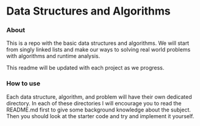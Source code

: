 # Data Structures and Algorithms



### About
This is a repo with the basic data structures and algorithms. We will start from singly linked lists and make our 
ways to solving real world problems with algorithms and runtime analysis. 

This readme will be updated with each 
project as we progress. 


### How to use
Each data structure, algorithm, and problem will have their own dedicated directory. In each of these directories I 
will encourage you to read the README.md first to give some background knowledge about the subject. Then you should 
look at the starter code and try and implement it yourself. 


